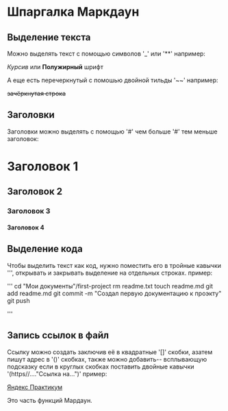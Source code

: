 # Шпаргалка Маркдаун

## Выделение текста

Можно выделять текст с помощью символов '_' или '**' например:

_Курсив_ или **Полужирный** шрифт

А еще есть перечеркнутый с помошью двойной тильды '~~' например:

~~зачёркнутая строка~~

## Заголовки

Заголовки можно выделять с помощью '#' чем больше '#' тем меньше заголовок:

# Заголовок 1

## Заголовок 2

### Заголовок 3

#### Заголовок 4

## Выделение кода

Чтобы выделить текст как код, нужно поместить его в тройные кавычки ''', открывать и закрывать выделение на отдельных строках. пример:

'''
cd "Мои документы"/first-project
rm readme.txt
touch readme.md
git add readme.md
git commit -m "Создал первую документацию к проэкту"
git push

'''

## Запись ссылок в файл

Ссылку можно создать заключив её в квадратные '[]' скобки, азатем пишут адрес в '()' скобках, также можно добавить--
всплывающую подсказку если в круглых скобках поставить двойные кавычки '(https//...."Ссылка на...")' пример:

[Яндекс Практикум](https://practicum.yandex.ru/java-developer/ "На яндекс практикум!")

Это часть функций Мардаун.